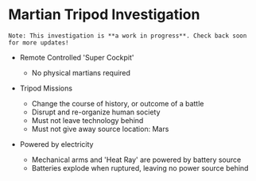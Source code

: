 # Martian Tripod Investigation

```
Note: This investigation is **a work in progress**. Check back soon for more updates!
```

* Remote Controlled 'Super Cockpit'
    * No physical martians required

* Tripod Missions
    * Change the course of history, or outcome of a battle
    * Disrupt and re-organize human society
    * Must not leave technology behind
    * Must not give away source location: Mars

* Powered by electricity
    * Mechanical arms and 'Heat Ray' are powered by battery source
    * Batteries explode when ruptured, leaving no power source behind